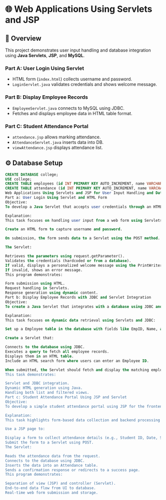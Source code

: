 # 🌐 Web Applications Using Servlets and JSP

## 🔧 Overview
This project demonstrates user input handling and database integration using **Java Servlets**, **JSP**, and **MySQL**.

### Part A: User Login Using Servlet
- HTML form (`index.html`) collects username and password.
- `LoginServlet.java` validates credentials and shows welcome message.

### Part B: Display Employee Records
- `EmployeeServlet.java` connects to MySQL using JDBC.
- Fetches and displays employee data in HTML table format.

### Part C: Student Attendance Portal
- `attendance.jsp` allows marking attendance.
- `AttendanceServlet.java` inserts data into DB.
- `viewAttendance.jsp` displays attendance list.

## ⚙️ Database Setup
```sql
CREATE DATABASE college;
USE college;
CREATE TABLE employees (id INT PRIMARY KEY AUTO_INCREMENT, name VARCHAR(50), department VARCHAR(50), salary DOUBLE);
CREATE TABLE attendance (id INT PRIMARY KEY AUTO_INCREMENT, name VARCHAR(50), status VARCHAR(20));
Web Applications Using Servlets and JSP for User Input Handling and Database Integration
Part a: User Login Using Servlet and HTML Form
Objective:
To develop a Java Servlet that accepts user credentials through an HTML form and displays a personalized welcome message upon successful login.

Explanation:
This task focuses on handling user input from a web form using Servlets:

Create an HTML form to capture username and password.

On submission, the form sends data to a Servlet using the POST method.

The Servlet:

Retrieves the parameters using request.getParameter().
Validates the credentials (hardcoded or from a database).
If valid, displays a personalized welcome message using the PrintWriter.
If invalid, shows an error message.
This program demonstrates:

Form submission using HTML.
Request handling in Servlets.
Response generation using dynamic content.
Part b: Display Employee Records with JDBC and Servlet Integration
Objective:
To create a Java Servlet that integrates with a database using JDBC and displays a list of employees. The servlet should also include a search feature to fetch employee details by ID.

Explanation:
This task focuses on dynamic data retrieval using Servlets and JDBC:

Set up a Employee table in the database with fields like EmpID, Name, and Salary.

Create a Servlet that:

Connects to the database using JDBC.
Executes a query to fetch all employee records.
Displays them in an HTML table.
Include an HTML search form where users can enter an Employee ID.

When submitted, the Servlet should fetch and display the matching employee's details.
This task demonstrates:

Servlet and JDBC integration.
Dynamic HTML generation using Java.
Handling both list and filtered views.
Part c: Student Attendance Portal Using JSP and Servlet
Objective:
To develop a simple student attendance portal using JSP for the frontend and a Servlet for handling form submissions and saving attendance data to a database.

Explanation:
This task highlights form-based data collection and backend processing using JSP and Servlets:

Use a JSP page to:

Display a form to collect attendance details (e.g., Student ID, Date, Status).
Submit the form to a Servlet using POST.
The Servlet:

Reads the attendance data from the request.
Connects to the database using JDBC.
Inserts the data into an Attendance table.
Sends a confirmation response or redirects to a success page.
This program demonstrates:

Separation of view (JSP) and controller (Servlet).
End-to-end data flow from UI to database.
Real-time web form submission and storage.
